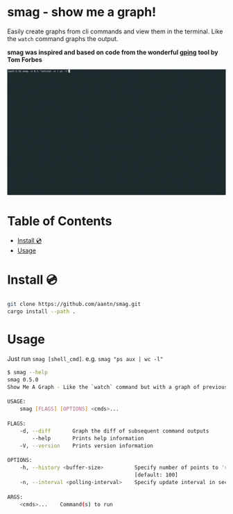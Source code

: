 # smag - show me a graph!

Easily create graphs from cli commands and view them in the terminal. Like the `watch` command graphs the output.

**smag was inspired and based on code from the wonderful [gping](https://github.com/orf/gping) tool by Tom Forbes**

![](./images/readme-example.gif)

Table of Contents
=================

   * [Install :cd:](#install-cd)
   * [Usage ](#usage)

# Install :cd:
```bash
git clone https://github.com/aantn/smag.git
cargo install --path .
```

# Usage

Just run `smag [shell_cmd]`. e.g. `smag "ps aux | wc -l"`

```bash
$ smag --help                                                                                                           ✔  2355  17:59:43
smag 0.5.0
Show Me A Graph - Like the `watch` command but with a graph of previous values.

USAGE:
    smag [FLAGS] [OPTIONS] <cmds>...

FLAGS:
    -d, --diff       Graph the diff of subsequent command outputs
        --help       Prints help information
    -V, --version    Prints version information

OPTIONS:
    -h, --history <buffer-size>          Specify number of points to 'remember' and graph at once for each commands
                                         [default: 100]
    -n, --interval <polling-interval>    Specify update interval in seconds. [default: 1.0]

ARGS:
    <cmds>...    Command(s) to run
```
